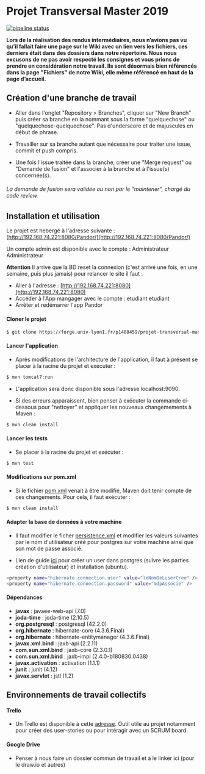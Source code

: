 # Projet Transversal Master 2019

[![pipeline status](https://forge.univ-lyon1.fr/p1408459/projet-transversal-master-2019/badges/master/pipeline.svg)](https://forge.univ-lyon1.fr/p1408459/projet-transversal-master-2019/commits/master)

**Lors de la réalisation des rendus intermédiaires, nous n’avions pas vu qu’il fallait faire une
page sur le Wiki avec un lien vers les fichiers, ces derniers était dans des dossiers dans notre
répertoire. Nous nous excusons de ne pas avoir respecté les consignes et vous prions de prendre
en considération notre travail. Ils sont désormais bien référencés dans la page "Fichiers" de
notre Wiki, elle même référencé en haut de la page d’accueil.**

## Création d'une branche de travail
* Aller dans l'onglet "Repository > Branches", cliquer sur "New Branch" puis créer sa branche
en la nommant sous la forme "quelquechose" ou "quelquechose-quelquechose". Pas d'underscore
et de majuscules en début de phrase.

* Travailler sur sa branche autant que nécessaire pour traiter une issue,
 commit et push compris.

* Une fois l'issue traitée dans la branche, créer une "Merge request" ou "Demande de fusion"
et l'associer à la branche et à l'issue(s) concernée(s).

###### La demande de fusion sera validée ou non par le "maintener", chargé du code review.

## Installation et utilisation

Le projet est hebergé à l'adresse suivante : [http://192.168.74.221:8080/Pandor/](http://192.168.74.221:8080/Pandor/)

Un compte admin est disponible avec le compte : Administrateur Administrateur

**Attention** Il arrive que la BD reset la connexion (c'est arrivé une fois, en une semaine, puis plus jamais) pour relancer le site il faut :
* Aller à l'adresse : [http://192.168.74.221:8080](http://192.168.74.221:8080)
* Accéder à l'App mangager avec le compte : etudiant etudiant
* Arrêter et redémarrer l'app Pandor

#### Cloner le projet
```bash
$ git clone https://forge.univ-lyon1.fr/p1408459/projet-transversal-master-2019.git
```

#### Lancer l'application

* Après modifications de l'architecture de l'application, 
il faut à présent se placer à la racine du projet et exécuter :

```bash
$ mvn tomcat7:run
```

* L'application sera donc disponible sous l'adresse localhost:9090.

* Si des erreurs apparaissent, bien penser à exécuter la commande ci-dessous pour 
"nettoyer" et appliquer les nouveaux changemements à Maven :

```bash
$ mvn clean install
```


#### Lancer les tests

* Se placer à la racine du projet et exécuter :

```bash
$ mvn test
```

#### Modifications sur pom.xml

* Si le fichier [pom.xml](pom.xml) venait à être modifié, Maven doit tenir compte de ces changements.
Pour cela, il faut exécuter : 

```bash
$ mvn clean install
```

#### Adapter la base de données à votre machine

* Il faut modifier le ficher [persistence.xml](src/main/resources/META-INF/persistence.xml)
et modifier les valeurs suivantes par le nom d'utilisateur créé pour postgres sur votre machine
ainsi que son mot de passe associé.

* Lien de guide [ici](https://www.digitalocean.com/community/tutorials/how-to-install-and-use-postgresql-on-ubuntu-16-04)
pour créer un user dans postgres (suivre les parties création d'utilisateur)
et installation (ubuntu).

```bash
<property name="hibernate.connection.user" value="leNomDeLuserCree" />
<property name="hibernate.connection.password" value="mdpAssocie" />
```

#### Dépendances

- **javax** : javaee-web-api (7.0)
- **joda-time** : joda-time (2.10.5)
- **org.postgresql** : postgresql (42.2.0)
- **org.hibernate** : hibernate-core (4.3.6.Final)
- **org.hibernate** : hibernate-entitymanager (4.3.6.Final)
- **javax.xml.bind** : jaxb-api (2.2.11)
- **com.sun.xml.bind** : jaxb-core (2.3.0.1)
- **com.sun.xml.bind** : jaxb-impl (2.4.0-b180830.0438)
- **javax.activation** : activation (1.1.1)
- **junit** : junit (4.12)
- **javax.servlet** : jstl (1.2)

## Environnements de travail collectifs

#### Trello

* Un Trello est disponible à cette [adresse](https://trello.com/invite/b/TS4ModUn/761980d7775d5cf0af5ee71e253b91a4/projet-transversal).
Outil utile au projet notamment pour créer des user-stories ou pour intéragir avec un SCRUM board.

#### Google Drive

* Penser à nous faire un dossier commun de travail et à le linker ici (pour le draw.io et autres)